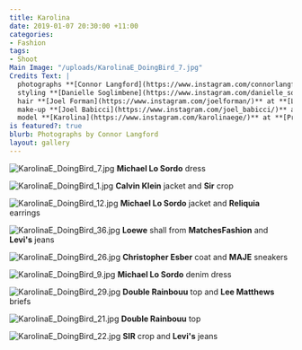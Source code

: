 ```yaml
---
title: Karolina
date: 2019-01-07 20:30:00 +11:00
categories:
- Fashion
tags:
- Shoot
Main Image: "/uploads/KarolinaE_DoingBird_7.jpg"
Credits Text: |
  photographs **[Connor Langford](https://www.instagram.com/connorlangford/)** at **[2DM Management](https://www.instagram.com/2dmmanagement/)**
  styling **[Danielle Soglimbene](https://www.instagram.com/danielle_soglimbene/)** at **[DLM](https://www.instagram.com/DLM_AU/)**
  hair **[Joel Forman](https://www.instagram.com/joelforman/)** at **[Lion Artist Management](https://www.instagram.com/lionartistmanagement/)**
  make-up **[Joel Babicci](https://www.instagram.com/joel_babicci/)** at **[Work Agency](https://www.instagram.com/workagency/)** using **[MAC](https://www.instagram.com/maccosmetics/)**
  model **[Karolina](https://www.instagram.com/karolinaege/)** at **[Priscillas](https://www.instagram.com/priscillasmodels/)**
is featured?: true
blurb: Photographs by Connor Langford
layout: gallery
---
```


![KarolinaE_DoingBird_7.jpg](/uploads/KarolinaE_DoingBird_7.jpg)
**Michael Lo Sordo** dress

![KarolinaE_DoingBird_1.jpg](/uploads/KarolinaE_DoingBird_1.jpg)
**Calvin Klein** jacket and **Sir** crop

![KarolinaE_DoingBird_12.jpg](/uploads/KarolinaE_DoingBird_12.jpg)
**Michael Lo Sordo** jacket and **Reliquia** earrings

![KarolinaE_DoingBird_36.jpg](/uploads/KarolinaE_DoingBird_36.jpg)
**Loewe** shall from **MatchesFashion** and **Levi's** jeans

![KarolinaE_DoingBird_26.jpg](/uploads/KarolinaE_DoingBird_26.jpg)
**Christopher Esber** coat and **MAJE** sneakers

![KarolinaE_DoingBird_9.jpg](/uploads/KarolinaE_DoingBird_9.jpg)
**Michael Lo Sordo** denim dress

![KarolinaE_DoingBird_29.jpg](/uploads/KarolinaE_DoingBird_29.jpg)
**Double Rainbouu** top and **Lee Matthews** briefs

![KarolinaE_DoingBird_21.jpg](/uploads/KarolinaE_DoingBird_21.jpg)
**Double Rainbouu** top

![KarolinaE_DoingBird_22.jpg](/uploads/KarolinaE_DoingBird_22.jpg)
**SIR** crop and **Levi's** jeans




